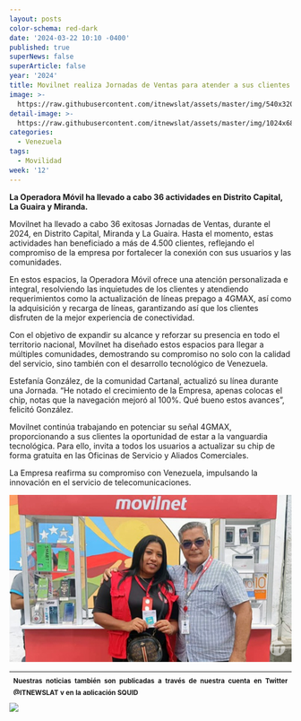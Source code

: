 ```yaml
---
layout: posts
color-schema: red-dark
date: '2024-03-22 10:10 -0400'
published: true
superNews: false
superArticle: false
year: '2024'
title: Movilnet realiza Jornadas de Ventas para atender a sus clientes
image: >-
  https://raw.githubusercontent.com/itnewslat/assets/master/img/540x320/Jornada-Movilnet-p.jpg
detail-image: >-
  https://raw.githubusercontent.com/itnewslat/assets/master/img/1024x680/Jornada-Movilnet-g.jpg
categories:
  - Venezuela
tags:
  - Movilidad
week: '12'
---
```

**La Operadora Móvil ha llevado a cabo 36 actividades en Distrito Capital, La Guaira y Miranda.**

Movilnet ha llevado a cabo 36 exitosas Jornadas de Ventas, durante el 2024, en Distrito Capital, Miranda y La Guaira. Hasta el momento, estas actividades han beneficiado a más de 4.500 clientes, reflejando el compromiso de la empresa por fortalecer la conexión con sus usuarios y las comunidades.

En estos espacios, la Operadora Móvil ofrece una atención personalizada e integral, resolviendo las inquietudes de los clientes y atendiendo requerimientos como la actualización de líneas prepago a 4GMAX, así como la adquisición y recarga de líneas, garantizando así que los clientes disfruten de la mejor experiencia de conectividad.

Con el objetivo de expandir su alcance y reforzar su presencia en todo el territorio nacional, Movilnet ha diseñado estos espacios para llegar a múltiples comunidades, demostrando su compromiso no solo con la calidad del servicio, sino también con el desarrollo tecnológico de Venezuela.

Estefanía González, de la comunidad Cartanal, actualizó su línea durante una Jornada. “He notado el crecimiento de la Empresa, apenas colocas el chip, notas que la navegación mejoró al 100%. Qué bueno estos avances”, felicitó González.

Movilnet continúa trabajando en potenciar su señal 4GMAX, proporcionando a sus clientes la oportunidad de estar a la vanguardia tecnológica. Para ello, invita a todos los usuarios a actualizar su chip de forma gratuita en las Oficinas de Servicio y Aliados Comerciales.

La Empresa reafirma su compromiso con Venezuela, impulsando la innovación en el servicio de telecomunicaciones.

![](https://raw.githubusercontent.com/itnewslat/assets/master/img/540x320/Jornada-Movilnet-p.jpg)

<table style="height: 42px;" width="569">
<tbody>
<tr>
<td style="text-align: justify;"><sub><strong>Nuestras noticias también son publicadas a través de nuestra cuenta en Twitter <a href="https://twitter.com/itnewslat?lang=es">@ITNEWSLAT</a> y en la aplicación <a href="https://squidapp.co/en/">SQUID</a></strong></sub></td>
</tr>
</tbody>
</table>

<img src="https://tracker.metricool.com/c3po.jpg?hash=56f88a41e39ab42c063cc51676587a04"/>
